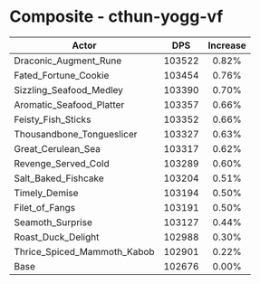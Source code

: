 # Composite - cthun-yogg-vf
| Actor | DPS | Increase |
|---|:---:|:---:|
|Draconic_Augment_Rune|103522|0.82%|
|Fated_Fortune_Cookie|103454|0.76%|
|Sizzling_Seafood_Medley|103390|0.70%|
|Aromatic_Seafood_Platter|103357|0.66%|
|Feisty_Fish_Sticks|103352|0.66%|
|Thousandbone_Tongueslicer|103327|0.63%|
|Great_Cerulean_Sea|103317|0.62%|
|Revenge_Served_Cold|103289|0.60%|
|Salt_Baked_Fishcake|103204|0.51%|
|Timely_Demise|103194|0.50%|
|Filet_of_Fangs|103191|0.50%|
|Seamoth_Surprise|103127|0.44%|
|Roast_Duck_Delight|102988|0.30%|
|Thrice_Spiced_Mammoth_Kabob|102901|0.22%|
|Base|102676|0.00%|
